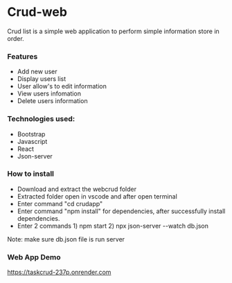 # Crud-web

Crud list is a simple web application to perform simple information store in order.

### Features
* Add new user
* Display users list
* User allow's to edit information
* View users infomation
* Delete users information


### Technologies used:
* Bootstrap
* Javascript
* React
* Json-server
  

### How to install
* Download and extract the webcrud folder
* Extracted folder open in vscode and after open terminal
* Enter command "cd crudapp"
* Enter command "npm install" for dependencies, after successfully install dependencies.
* Enter 2 commands 1) npm start  2) npx json-server --watch db.json

Note: make sure db.json file is run server


### Web App Demo
https://taskcrud-237p.onrender.com

